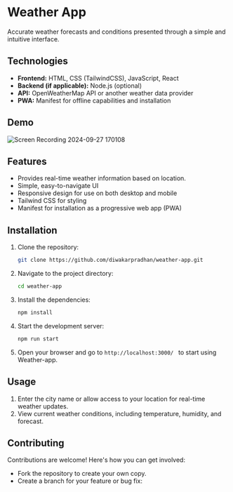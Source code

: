 
# Weather App
Accurate weather forecasts and conditions presented through a simple and intuitive interface.
## Technologies
- **Frontend:** HTML, CSS (TailwindCSS), JavaScript, React
- **Backend (if applicable):** Node.js (optional)
- **API:** OpenWeatherMap API or another weather data provider
- **PWA:** Manifest for offline capabilities and installation

## Demo

![Screen Recording 2024-09-27 170108](https://github.com/user-attachments/assets/7e79a936-ca88-4dd9-96ed-f54950daf329)

## Features
- Provides real-time weather information based on location.
- Simple, easy-to-navigate UI
- Responsive design for use on both desktop and mobile
- Tailwind CSS for styling
- Manifest for installation as a progressive web app (PWA)

## Installation

1. Clone the repository:
    ```bash
    git clone https://github.com/diwakarpradhan/weather-app.git
    ```

2. Navigate to the project directory:
    ```bash
   cd weather-app
    ```

3. Install the dependencies:
    ```bash
    npm install
    ```

4. Start the development server:
    ```bash
    npm run start
    ```

5. Open your browser and go to `http://localhost:3000/ ` to start using Weather-app.

## Usage

1. Enter the city name or allow access to your location for real-time weather updates.
2. View current weather conditions, including temperature, humidity, and forecast.

## Contributing
Contributions are welcome! Here's how you can get involved:

- Fork the repository to create your own copy.
- Create a branch for your feature or bug fix:
